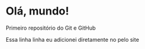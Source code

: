 # Olá, mundo!
 Primeiro repositório do Git e GitHub 

Essa linha linha eu adicionei diretamente no pelo site
